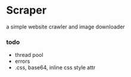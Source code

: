 # Scraper
a simple website crawler and image downloader

### todo
* thread pool
* errors
* .css, base64, inline css style attr
